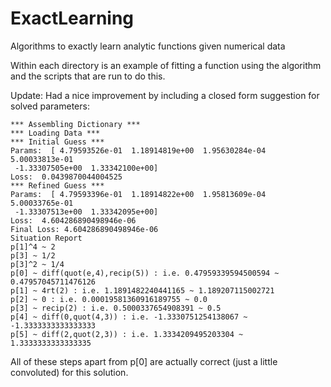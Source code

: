 # ExactLearning
Algorithms to exactly learn analytic functions given numerical data

Within each directory is an example of fitting a function using the algorithm and the scripts that are run to do this.


Update:
Had a nice improvement by including a closed form suggestion for solved parameters: 

```
*** Assembling Dictionary ***
*** Loading Data ***
*** Initial Guess ***
Params:  [ 4.79593526e-01  1.18914819e+00  1.95630284e-04  5.00033813e-01
 -1.33307505e+00  1.33342100e+00]
Loss:  0.0439870044004525
*** Refined Guess ***
Params:  [ 4.79593396e-01  1.18914822e+00  1.95813609e-04  5.00033765e-01
 -1.33307513e+00  1.33342095e+00]
Loss:  4.604286890498946e-06
Final Loss: 4.604286890498946e-06
Situation Report
p[1]^4 ~ 2
p[3] ~ 1/2
p[3]^2 ~ 1/4
p[0] ~ diff(quot(e,4),recip(5)) : i.e. 0.47959339594500594 ~ 0.47957045711476126
p[1] ~ 4rt(2) : i.e. 1.1891482240441165 ~ 1.189207115002721
p[2] ~ 0 : i.e. 0.00019581360916189755 ~ 0.0
p[3] ~ recip(2) : i.e. 0.5000337654908391 ~ 0.5
p[4] ~ diff(0,quot(4,3)) : i.e. -1.3330751254138067 ~ -1.3333333333333333
p[5] ~ diff(2,quot(2,3)) : i.e. 1.3334209495203304 ~ 1.3333333333333335
```
All of these steps apart from p[0] are actually correct (just a little convoluted) for this solution.
